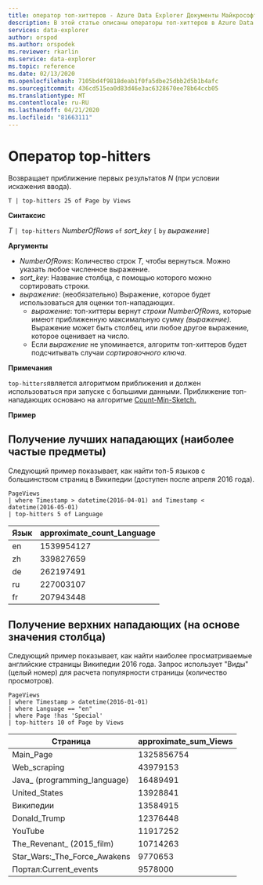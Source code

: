 ```yaml
---
title: оператор топ-хиттеров - Azure Data Explorer Документы Майкрософт
description: В этой статье описаны операторы топ-хиттеров в Azure Data Explorer.
services: data-explorer
author: orspod
ms.author: orspodek
ms.reviewer: rkarlin
ms.service: data-explorer
ms.topic: reference
ms.date: 02/13/2020
ms.openlocfilehash: 7105bd4f9818deab1f0fa5dbe25dbb2d5b1b4afc
ms.sourcegitcommit: 436cd515ea0d83d46e3ac6328670ee78b64ccb05
ms.translationtype: MT
ms.contentlocale: ru-RU
ms.lasthandoff: 04/21/2020
ms.locfileid: "81663111"
---
```

# <a name="top-hitters-operator"></a>Оператор top-hitters

Возвращает приближение первых результатов *N* (при условии искажения ввода).

```kusto
T | top-hitters 25 of Page by Views 
```

**Синтаксис**

*T* `| top-hitters` *NumberOfRows* `of` *sort_key* `[` `by` *выражение*`]`

**Аргументы**

* *NumberOfRows*: Количество строк *T,* чтобы вернуться. Можно указать любое численное выражение.
* *sort_key*: Название столбца, с помощью которого можно сортировать строки.
* *выражение*: (необязательно) Выражение, которое будет использоваться для оценки топ-нападающих. 
    * *выражение*: топ-хиттеры вернут *строки NumberOfRows,* которые имеют приближенную максимальную сумму *(выражение).* Выражение может быть столбец, или любое другое выражение, которое оценивает на число. 
    *  Если *выражение* не упоминается, алгоритм топ-хиттеров будет подсчитывать случаи *сортировочного ключа.*  

**Примечания**

`top-hitters`является алгоритмом приближения и должен использоваться при запуске с большими данными. Приближение топ-нападающих основано на алгоритме [Count-Min-Sketch.](https://en.wikipedia.org/wiki/Count%E2%80%93min_sketch)  

**Пример**

## <a name="getting-top-hitters-most-frequent-items"></a>Получение лучших нападающих (наиболее частые предметы) 

Следующий пример показывает, как найти топ-5 языков с большинством страниц в Википедии (доступен после апреля 2016 года). 

```kusto
PageViews
| where Timestamp > datetime(2016-04-01) and Timestamp < datetime(2016-05-01) 
| top-hitters 5 of Language 
```

|Язык|approximate_count_Language|
|---|---|
|en|1539954127|
|zh|339827659|
|de|262197491|
|ru|227003107|
|fr|207943448|

## <a name="getting-top-hitters-based-on-column-value-"></a>Получение верхних нападающих (на основе значения столбца)

Следующий пример показывает, как найти наиболее просматриваемые английские страницы Википедии 2016 года. Запрос использует "Виды" (целый номер) для расчета популярности страницы (количество просмотров). 

```kusto
PageViews
| where Timestamp > datetime(2016-01-01)
| where Language == "en"
| where Page !has 'Special'
| top-hitters 10 of Page by Views
```

|Страница|approximate_sum_Views|
|---|---|
|Main_Page|1325856754|
|Web_scraping|43979153|
|Java_ (programming_language)|16489491|
|United_States|13928841|
|Википедии|13584915|
|Donald_Trump|12376448|
|YouTube|11917252|
|The_Revenant_ (2015_film)|10714263|
|Star_Wars:_The_Force_Awakens|9770653|
|Портал:Current_events|9578000|